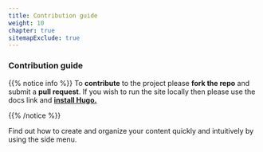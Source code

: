 ```yaml
---
title: Contribution guide
weight: 10
chapter: true
sitemapExclude: true
---
```


### **Contribution guide**

{{% notice info %}}
To **contribute** to the project please **fork the repo** and submit a **pull request**.
If you wish to run the site locally then please use the docs link and **[install Hugo.](https://gohugo.io/getting-started/)**

{{% /notice %}}


Find out how to create and organize your content quickly and intuitively by using the side menu.
